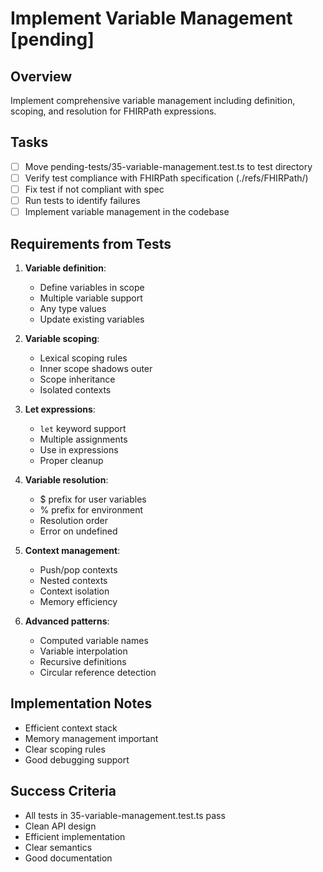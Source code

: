 # Implement Variable Management [pending]

## Overview
Implement comprehensive variable management including definition, scoping, and resolution for FHIRPath expressions.

## Tasks
- [ ] Move pending-tests/35-variable-management.test.ts to test directory
- [ ] Verify test compliance with FHIRPath specification (./refs/FHIRPath/)
- [ ] Fix test if not compliant with spec
- [ ] Run tests to identify failures
- [ ] Implement variable management in the codebase

## Requirements from Tests
1. **Variable definition**:
   - Define variables in scope
   - Multiple variable support
   - Any type values
   - Update existing variables

2. **Variable scoping**:
   - Lexical scoping rules
   - Inner scope shadows outer
   - Scope inheritance
   - Isolated contexts

3. **Let expressions**:
   - `let` keyword support
   - Multiple assignments
   - Use in expressions
   - Proper cleanup

4. **Variable resolution**:
   - $ prefix for user variables
   - % prefix for environment
   - Resolution order
   - Error on undefined

5. **Context management**:
   - Push/pop contexts
   - Nested contexts
   - Context isolation
   - Memory efficiency

6. **Advanced patterns**:
   - Computed variable names
   - Variable interpolation
   - Recursive definitions
   - Circular reference detection

## Implementation Notes
- Efficient context stack
- Memory management important
- Clear scoping rules
- Good debugging support

## Success Criteria
- All tests in 35-variable-management.test.ts pass
- Clean API design
- Efficient implementation
- Clear semantics
- Good documentation